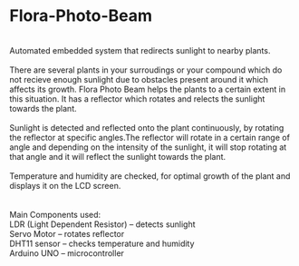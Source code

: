 # Flora-Photo-Beam
<br/>
Automated embedded system that redirects sunlight to nearby plants. <br/>
<br/>
There are several plants in your surroudings or your compound which do not recieve enough sunlight due to obstacles present around it which affects its growth. Flora Photo Beam helps the plants to a certain extent in this situation. It has a reflector which rotates and relects the sunlight towards the plant. <br/>
<br/>
Sunlight is detected and reflected onto the plant continuously, by rotating the reflector at specific angles.The reflector will rotate in a certain range of angle and depending on the intensity of the sunlight, it will stop rotating at that angle and it will reflect the sunlight towards the plant. <br/>
<br/>
Temperature and humidity are checked, for optimal growth of the plant and displays it on the LCD screen. <br/>
<br/>
<br/>
Main Components used: <br/>
LDR (Light Dependent Resistor) – detects sunlight <br/>
Servo Motor – rotates reflector <br/>
DHT11 sensor – checks temperature and humidity <br/>
Arduino UNO – microcontroller <br/>
